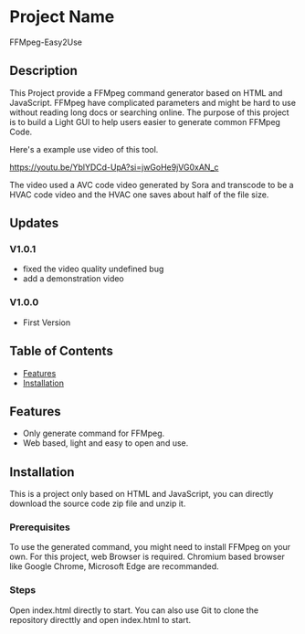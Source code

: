 # Project Name
FFMpeg-Easy2Use

## Description
This Project provide a FFMpeg command generator based on HTML and JavaScript.
FFMpeg have complicated parameters and might be hard to use without reading long docs or searching online.
The purpose of this project is to build a Light GUI to help users easier to generate common FFMpeg Code.

Here's a example use video of this tool.

https://youtu.be/YblYDCd-UpA?si=jwGoHe9jVG0xAN_c

The video used a AVC code video generated by Sora and transcode to be a HVAC code video and the HVAC one saves about half of the file size.


## Updates
### V1.0.1
- fixed the video quality undefined bug
- add a demonstration video

### V1.0.0
- First Version

## Table of Contents
- [Features](#features)
- [Installation](#installation)

## Features
- Only generate command for FFMpeg.
- Web based, light and easy to open and use.

## Installation
This is a project only based on HTML and JavaScript, you can directly download the source code zip file and unzip it.

### Prerequisites
To use the generated command, you might need to install FFMpeg on your own.
For this project, web Browser is required.
Chromium based browser like Google Chrome, Microsoft Edge are recommanded.

### Steps
Open index.html directly to start.
You can also use Git to clone the repository directtly and open index.html to start.
